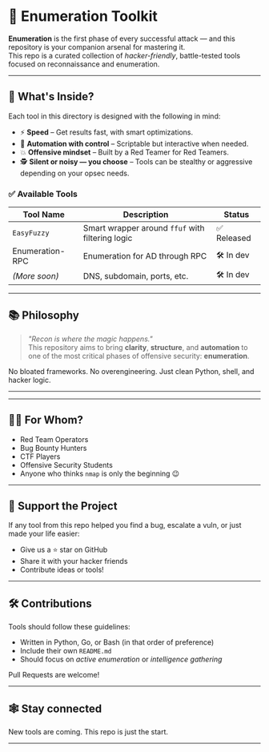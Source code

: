 # 🚀 Enumeration Toolkit

**Enumeration** is the first phase of every successful attack — and this repository is your companion arsenal for mastering it.  
This repo is a curated collection of *hacker-friendly*, battle-tested tools focused on reconnaissance and enumeration.

---

## 🧰 What's Inside?

Each tool in this directory is designed with the following in mind:

- ⚡ **Speed** – Get results fast, with smart optimizations.
- 🧠 **Automation with control** – Scriptable but interactive when needed.
- 💥 **Offensive mindset** – Built by a Red Teamer for Red Teamers.
- 🕵️ **Silent or noisy — you choose** – Tools can be stealthy or aggressive depending on your opsec needs.

### ✅ Available Tools

| Tool Name    | Description                                       | Status      |
|-------------|----------------------------------------------------|-------------|
| `EasyFuzzy`   | Smart wrapper around `ffuf` with filtering logic | ✅ Released |
| Enumeration-RPC | Enumeration for AD through RPC                 | 🛠️ In dev   |
| *(More soon)*| DNS, subdomain, ports, etc.                       | 🛠️ In dev   |

---

## 📚 Philosophy

> *"Recon is where the magic happens."*  
> This repository aims to bring **clarity**, **structure**, and **automation** to one of the most critical phases of offensive security: **enumeration**.

No bloated frameworks. No overengineering. Just clean Python, shell, and hacker logic.

---


---

## 🧑‍💻 For Whom?

- Red Team Operators  
- Bug Bounty Hunters  
- CTF Players  
- Offensive Security Students  
- Anyone who thinks `nmap` is only the beginning 😉

---

## 🌟 Support the Project

If any tool from this repo helped you find a bug, escalate a vuln, or just made your life easier:
- Give us a ⭐ star on GitHub
- Share it with your hacker friends
- Contribute ideas or tools!

---

## 🛠️ Contributions

Tools should follow these guidelines:
- Written in Python, Go, or Bash (in that order of preference)
- Include their own `README.md`
- Should focus on *active enumeration* or *intelligence gathering*

Pull Requests are welcome!

---

## 🕸️ Stay connected

New tools are coming. This repo is just the start.

---



